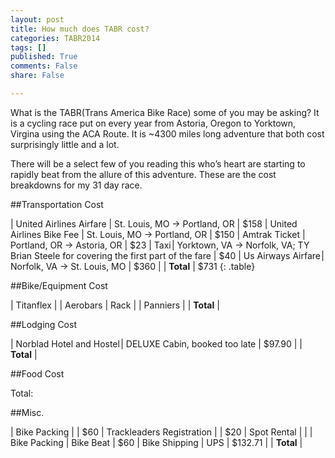```yaml
---
layout: post
title: How much does TABR cost?
categories: TABR2014
tags: []
published: True
comments: False
share: False

---
```


What is the TABR(Trans America Bike Race) some of you may be asking? It is a cycling race put on every year from Astoria, Oregon to Yorktown, Virgina using the ACA Route. It is ~4300 miles long adventure that both cost surprisingly little and a lot.

There will be a select few of you reading this who’s heart are starting to rapidly beat from the allure of this adventure. These are the cost breakdowns for my 31 day race.  

##Transportation Cost 

| United Airlines Airfare | St. Louis, MO -> Portland, OR | $158
| United Airlines Bike Fee | St. Louis, MO -> Portland, OR | $150
| Amtrak Ticket | Portland, OR -> Astoria, OR | $23
| Taxi | Yorktown, VA -> Norfolk, VA; TY Brian Steele for covering the first part of the fare | $40
| Us Airways Airfare | Norfolk, VA -> St. Louis, MO | $360
| | **Total** | $731
{: .table}


##Bike/Equipment Cost 

| Titanflex |
| Aerobars 
| Rack |
| Panniers
| | **Total** | 

##Lodging Cost

| Norblad Hotel and Hostel | DELUXE Cabin, booked too late | $97.90 
| | **Total** | 

##Food Cost 

Total:

##Misc.

| Bike Packing | | $60
| Trackleaders Registration | | $20
| Spot Rental | | 
| Bike Packing | Bike Beat | $60
| Bike Shipping | UPS | $132.71
| | **Total** | 